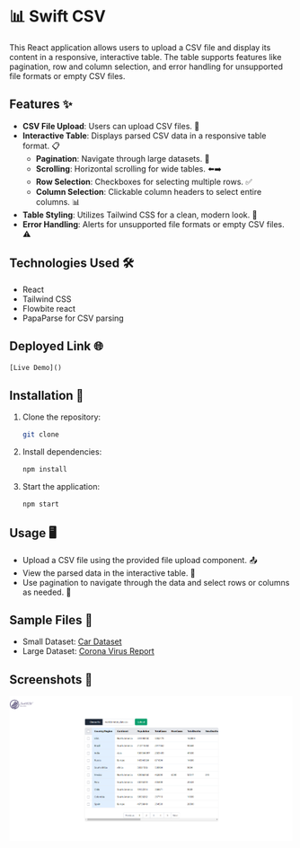 # 📊 Swift CSV 

This React application allows users to upload a CSV file and display its content in a responsive, interactive table. The table supports features like pagination, row and column selection, and error handling for unsupported file formats or empty CSV files.

## Features ✨

- **CSV File Upload**: Users can upload CSV files. 📁
- **Interactive Table**: Displays parsed CSV data in a responsive table format. 📋
  - **Pagination**: Navigate through large datasets. 📄
  - **Scrolling**: Horizontal scrolling for wide tables. ⬅️➡️
  - **Row Selection**: Checkboxes for selecting multiple rows. ✅
  - **Column Selection**: Clickable column headers to select entire columns. 📊
- **Table Styling**: Utilizes Tailwind CSS for a clean, modern look. 🎨
- **Error Handling**: Alerts for unsupported file formats or empty CSV files. ⚠️

## Technologies Used 🛠️

- React
- Tailwind CSS
- Flowbite react
- PapaParse for CSV parsing

## Deployed Link 🌐

    [Live Demo]()

## Installation 🚀

1. Clone the repository:
   ```bash
   git clone 
   ```

2. Install dependencies:
   ```bash
   npm install
   ```

3. Start the application:
   ```bash
   npm start
   ```

## Usage 🖥️

- Upload a CSV file using the provided file upload component. 📤
- View the parsed data in the interactive table. 👀
- Use pagination to navigate through the data and select rows or columns as needed. 📅

## Sample Files 📂

- Small Dataset: [Car Dataset](https://www.kaggle.com/datasets/x1akshay/car-dataset)
- Large Dataset: [Corona Virus Report](https://www.kaggle.com/datasets/imdevskp/corona-virus-report)

## Screenshots 📸

![Screenshot 1](https://github.com/ashwekkalgutkar/swift-csv/blob/main/src/utils/ss-homepage.png?raw=true)